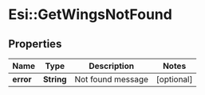 # Esi::GetWingsNotFound

## Properties
Name | Type | Description | Notes
------------ | ------------- | ------------- | -------------
**error** | **String** | Not found message | [optional] 


